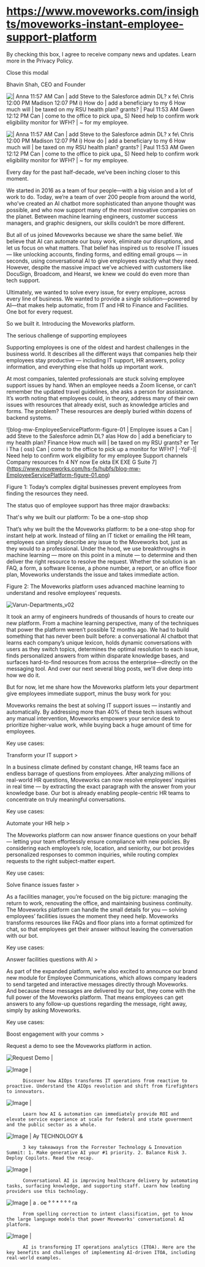 # https://www.moveworks.com/insights/moveworks-instant-employee-support-platform

By checking this box, I agree to receive company news and updates. Learn more in the Privacy Policy.







  Close this modal
  



Bhavin Shah, CEO and Founder


![ | Anna 11:57 AM Can | add Steve to the Salesforce admin DL? x fe\ Chris 12:00 PM Madison 12:07 PM i) How do | add a beneficiary to my 6 How much will | be taxed on my RSU health plan? grants? | Paul 11:53 AM Gwen 12:12 PM Can | come to the office to pick upa_ S) Need help to confirm work eligibility monitor for WFH? | ~ for my employee.](https://www.moveworks.com/hubfs/Blog_Feature_OneBotForEverything.jpg)

![ | Anna 11:57 AM Can | add Steve to the Salesforce admin DL? x fe\ Chris 12:00 PM Madison 12:07 PM i) How do | add a beneficiary to my 6 How much will | be taxed on my RSU health plan? grants? | Paul 11:53 AM Gwen 12:12 PM Can | come to the office to pick upa_ S) Need help to confirm work eligibility monitor for WFH? | ~ for my employee.](https://www.moveworks.com/hubfs/Blog_Feature_OneBotForEverything.jpg)

Every day for the past half-decade, we’ve been inching closer to this moment.

We started in 2016 as a team of four people—with a big vision and a lot of work to do. Today, we’re a team of over 200 people from around the world, who’ve created an AI chatbot more sophisticated than anyone thought was possible, and who now support many of the most innovative companies on the planet. Between machine learning engineers, customer success managers, and graphic designers, our skills couldn’t be more different. 

But all of us joined Moveworks because we share the same belief. We believe that AI can automate our busy work, eliminate our disruptions, and let us focus on what matters. That belief has inspired us to resolve IT issues — like unlocking accounts, finding forms, and editing email groups — in seconds, using conversational AI to give employees exactly what they need. However, despite the massive impact we’ve achieved with customers like DocuSign, Broadcom, and Hearst, we knew we could do even more than tech support. 

Ultimately, we wanted to solve every issue, for every employee, across every line of business. We wanted to provide a single solution—powered by AI—that makes help automatic, from IT and HR to Finance and Facilities. One bot for every request.

So we built it. Introducing the Moveworks platform.

The serious challenge of supporting employees

Supporting employees is one of the oldest and hardest challenges in the business world. It describes all the different ways that companies help their employees stay productive — including IT support, HR answers, policy information, and everything else that holds up important work.

At most companies, talented professionals are stuck solving employee support issues by hand. When an employee needs a Zoom license, or can’t remember the updated travel guidelines, she asks a person for assistance. It’s worth noting that employees could, in theory, address many of their own issues with resources that already exist, such as knowledge articles and forms. The problem? These resources are deeply buried within dozens of backend systems.



![blog-mw-EmployeeServicePlatform-figure-01 | Employee issues a Can | add Steve to the Salesforce admin DL? alas How do | add a beneficiary to my health plan? Finance How much will | be taxed on my RSU grants? er Ter i Tha ( oss) Can | come to the office to pick up a monitor for WFH? | -YoF-]| Need help to confirm work eligibility for my employee Support channels Company resources fn 4 NY now Ee okta EK EXE G Suite 7](https://www.moveworks.com/hs-fs/hubfs/blog-mw-EmployeeServicePlatform-figure-01.png)

Figure 1: Today’s complex digital businesses prevent employees from finding the resources they need.

The status quo of employee support has three major drawbacks:

That's why we built our platform: To be a one-stop shop

That’s why we built the the Moveworks platform: to be a one-stop shop for instant help at work. Instead of filing an IT ticket or emailing the HR team, employees can simply describe any issue to the Moveworks bot, just as they would to a professional. Under the hood, we use breakthroughs in machine learning — more on this point in a minute — to determine and then deliver the right resource to resolve the request. Whether the solution is an FAQ, a form, a software license, a phone number, a report, or an office floor plan, Moveworks understands the issue and takes immediate action.

Figure 2: The Moveworks platform uses advanced machine learning to understand and resolve employees’ requests.

![Varun-Departments_v02](https://www.moveworks.com/hs-fs/hubfs/Varun-Departments_v02.gif?&name=Varun-Departments_v02.gif)

It took an army of engineers hundreds of thousands of hours to create our new platform. From a machine learning perspective, many of the techniques that power the platform weren’t possible 12 months ago. We had to build something that has never been built before: a conversational AI chatbot that learns each company’s unique lexicon, holds dynamic conversations with users as they switch topics, determines the optimal resolution to each issue, finds personalized answers from within disparate knowledge bases, and surfaces hard-to-find resources from across the enterprise—directly on the messaging tool. And over our next several blog posts, we'll dive deep into how we do it.

But for now, let me share how the Moveworks platform lets your department give employees immediate support, minus the busy work for you:

Moveworks remains the best at solving IT support issues — instantly and automatically. By addressing more than 40% of these tech issues without any manual intervention, Moveworks empowers your service desk to prioritize higher-value work, while buying back a huge amount of time for employees.

Key use cases:

Transform your IT support >

In a business climate defined by constant change, HR teams face an endless barrage of questions from employees. After analyzing millions of real-world HR questions, Moveworks can now resolve employees’ inquiries in real time — by extracting the exact paragraph with the answer from your knowledge base. Our bot is already enabling people-centric HR teams to concentrate on truly meaningful conversations. 

Key use cases:

Automate your HR help >

The Moveworks platform can now answer finance questions on your behalf — letting your team effortlessly ensure compliance with new policies. By considering each employee’s role, location, and seniority, our bot provides personalized responses to common inquiries, while routing complex requests to the right subject-matter expert. 

Key use cases:

Solve finance issues faster >

As a facilities manager, you’re focused on the big picture: managing the return to work, renovating the office, and maintaining business continuity. The Moveworks platform can handle the small details for you — solving employees’ facilities issues the moment they need help. Moveworks transforms resources like FAQs and floor plans into a format optimized for chat, so that employees get their answer without leaving the conversation with our bot.

Key use cases:

Answer facilities questions with AI >

As part of the expanded platform, we’re also excited to announce our brand new module for Employee Communications, which allows company leaders to send targeted and interactive messages directly through Moveworks. And because these messages are delivered by our bot, they come with the full power of the Moveworks platform. That means employees can get answers to any follow-up questions regarding the message, right away, simply by asking Moveworks.

Key use cases:

Boost engagement with your comms >

Request a demo to see the Moveworks platform in action.

![Request Demo | ](https://no-cache.hubspot.com/cta/default/4204135/01fb8c68-5711-46f6-afd0-c984065bc3c4.png)

![Image | ](https://www.moveworks.com/hs-fs/hubfs/AIOps-featured-image.png)


          Discover how AIOps transforms IT operations from reactive to proactive. Understand the AIOps revolution and shift from firefighters to innovators.
        

![Image | ](https://www.moveworks.com/hs-fs/hubfs/Public-Sector-Convo-AI.png)


          Learn how AI & automation can immediately provide ROI and elevate service experience at scale for federal and state government and the public sector as a whole.
        

![Image | Ay TECHNOLOGY &](https://www.moveworks.com/hs-fs/hubfs/Forrester%20T%26I%20%281%29.png)


          3 key takeaways from the Forrester Technology & Innovation Summit: 1. Make generative AI your #1 priority. 2. Balance Risk 3. Deploy Copilots. Read the recap.
        

![Image | ](https://www.moveworks.com/hs-fs/hubfs/healthcare-test.png)


          Conversational AI is improving healthcare delivery by automating tasks, surfacing knowledge, and supporting staff. Learn how leading providers use this technology.
        

![Image | a . oe ° ° * ° ° ° ra](https://www.moveworks.com/hs-fs/hubfs/Moveworks_LLM_Feature.png)


          From spelling correction to intent classification, get to know the large language models that power Moveworks' conversational AI platform.
        

![Image | ](https://www.moveworks.com/hs-fs/hubfs/ITOA_feature.png)


          AI is transforming IT operations analytics (ITOA). Here are the key benefits and challenges of implementing AI-driven ITOA, including real-world examples.
        

